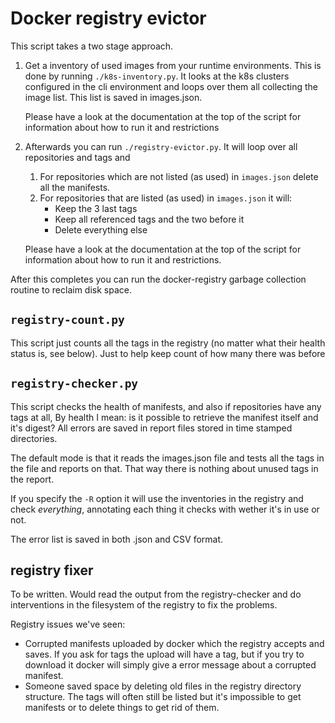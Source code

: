 # Docker registry evictor

This script takes a two stage approach.

1. Get a inventory of used images from your runtime environments.
   This is done by running `./k8s-inventory.py`.  It looks at the k8s
   clusters configured in the cli environment and loops over them all
   collecting the image list.  This list is saved in images.json.

   Please have a look at the documentation at the top of the script
   for information about how to run it and restrictions

2. Afterwards you can run `./registry-evictor.py`. It will loop over
   all repositories and tags and

   1. For repositories which are not listed (as used) in `images.json`
      delete all the manifests.
   2. For repositories that are listed (as used) in `images.json` it
      will:
      - Keep the 3 last tags
      - Keep all referenced tags and the two before it
      - Delete everything else

    Please have a look at the documentation at the top of the script
    for information about how to run it and restrictions.

After this completes you can run the docker-registry garbage
collection routine to reclaim disk space.

## `registry-count.py`

This script just counts all the tags in the registry (no matter what
their health status is, see below).  Just to help keep count of how
many there was before

## `registry-checker.py`

This script checks the health of manifests, and also if repositories
have any tags at all, By health I mean: is it possible to retrieve the
manifest itself and it's digest?  All errors are saved in report files
stored in time stamped directories.

The default mode is that it reads the images.json file and tests all
the tags in the file and reports on that.  That way there is nothing
about unused tags in the report.

If you specify the `-R` option it will use the inventories in the
registry and check _everything_, annotating each thing it checks with
wether it's in use or not.

The error list is saved in both .json and CSV format.

## registry fixer

To be written. Would read the output from the registry-checker and do
interventions in the filesystem of the registry to fix the problems.

Registry issues we've seen:
- Corrupted manifests uploaded by docker which the registry accepts
  and saves.  If you ask for tags the upload will have a tag, but if
  you try to download it docker will simply give a error message about
  a corrupted manifest.
- Someone saved space by deleting old files in the registry directory
  structure.  The tags will often still be listed but it's impossible
  to get manifests or to delete things to get rid of them.
